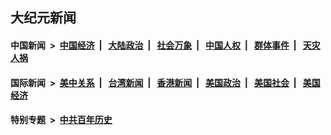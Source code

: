 ## 大纪元新闻

#### 中国新闻 &nbsp;>&nbsp; [中国经济](indexes/ncid283/README.md?08312045) &nbsp;| &nbsp; [大陆政治](indexes/ncid277/README.md?08312045) &nbsp;| &nbsp; [社会万象](indexes/ncid282/README.md?08312045) &nbsp;| &nbsp; [中国人权](indexes/ncid278/README.md?08312045) &nbsp;| &nbsp; [群体事件](indexes/ncid279/README.md?08312045) &nbsp;| &nbsp; [天灾人祸](indexes/ncid280/README.md?08312045)

#### 国际新闻 &nbsp;>&nbsp; [美中关系](indexes/nf1412576/README.md?08312045) &nbsp;| &nbsp; [台湾新闻](indexes/ncid1349361/README.md?08312045) &nbsp;| &nbsp; [香港新闻](indexes/ncid1349362/README.md?08312045) &nbsp;| &nbsp; [美国政治](indexes/ncid1078159/README.md?08312045) &nbsp;| &nbsp; [美国社会](indexes/ncid1078160/README.md?08312045) &nbsp;| &nbsp; [美国经济](indexes/ncid1078158/README.md?08312045)

#### 特别专题 &nbsp;>&nbsp; [中共百年历史](https://github.com/easy2view/epoch-special/blob/master/README.md?08312045)  
